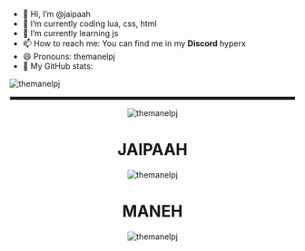 - 👋 Hi, I’m @jaipaah
- 🔭 I’m currently coding lua, css, html
- 🌱 I’m currently learning js
- 📫 How to reach me: You can find me in my **Discord** hyperx
- 😄 Pronouns: themanelpj
- 🤔 My GitHub stats:

![themanelpj](https://komarev.com/ghpvc/?username=themanelpj)

<div align="center">

<hr style="height:5px; border: 1px solid #ccc;">

![themanelpj](https://github-readme-stats.vercel.app/api?username=themanelpj&show_icons=true&theme=tokyonight&hide=["issues"])

  <h1>JAIPAAH</h1>

![themanelpj](https://github-readme-stats.vercel.app/api/top-langs?username=HiiperX&show_icons=true&theme=tokyonight&layout=compact)
  
  <h1>MANEH</h1>
  
![themanelpj](https://github-readme-stats.vercel.app/api/top-langs?username=themanelpj&show_icons=true&theme=tokyonight&layout=compact)
<!---
themanelpj/themanelpj is a ✨ special ✨ repository because its `README.md` (this file) appears on your GitHub profile.
You can click the Preview link to take a look at your changes.
--->

